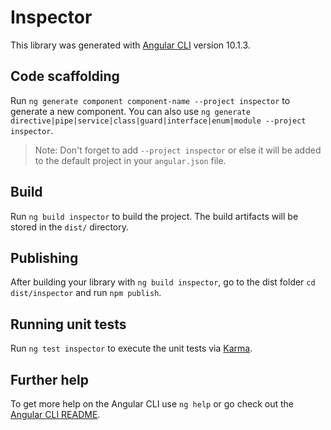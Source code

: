 # Inspector

This library was generated with [Angular CLI](https://github.com/angular/angular-cli) version 10.1.3.

## Code scaffolding

Run `ng generate component component-name --project inspector` to generate a new component. You can also use `ng generate directive|pipe|service|class|guard|interface|enum|module --project inspector`.
> Note: Don't forget to add `--project inspector` or else it will be added to the default project in your `angular.json` file. 

## Build

Run `ng build inspector` to build the project. The build artifacts will be stored in the `dist/` directory.

## Publishing

After building your library with `ng build inspector`, go to the dist folder `cd dist/inspector` and run `npm publish`.

## Running unit tests

Run `ng test inspector` to execute the unit tests via [Karma](https://karma-runner.github.io).

## Further help

To get more help on the Angular CLI use `ng help` or go check out the [Angular CLI README](https://github.com/angular/angular-cli/blob/master/README.md).
